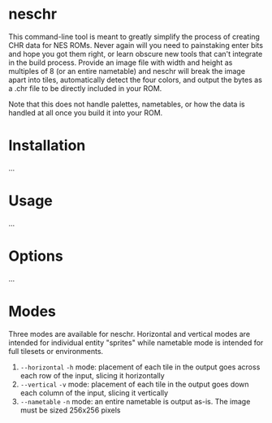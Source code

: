 # neschr

This command-line tool is meant to greatly simplify the process of creating CHR data for NES ROMs. Never again will you need to painstaking enter bits and hope you got them right, or learn obscure new tools that can't integrate in the build process. Provide an image file with width and height as multiples of 8 (or an entire nametable) and neschr will break the image apart into tiles, automatically detect the four colors, and output the bytes as a .chr file to be directly included in your ROM.

Note that this does not handle palettes, nametables, or how the data is handled at all once you build it into your ROM.

# Installation

...

# Usage

...

# Options

...

# Modes

Three modes are available for neschr. Horizontal and vertical modes are intended for individual entity "sprites" while nametable mode is intended for full tilesets or environments.

1. `--horizontal` `-h` mode: placement of each tile in the output goes across each row of the input, slicing it horizontally
2. `--vertical` `-v` mode: placement of each tile in the output goes down each column of the input, slicing it vertically
3. `--nametable` `-n` mode: an entire nametable is output as-is. The image must be sized 256x256 pixels